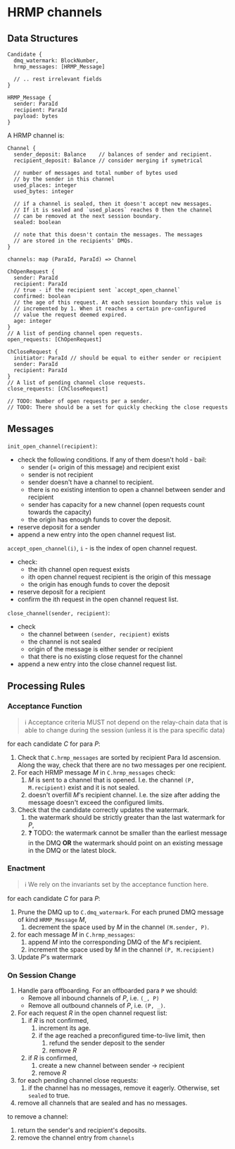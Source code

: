 # HRMP channels

## Data Structures

```
Candidate {
  dmq_watermark: BlockNumber,
  hrmp_messages: [HRMP_Message]

  // .. rest irrelevant fields
}

HRMP_Message {
  sender: ParaId
  recipient: ParaId
  payload: bytes
}
```

A HRMP channel is:

```
Channel {
  sender_deposit: Balance    // balances of sender and recipient.
  recipient_deposit: Balance // consider merging if symetrical

  // number of messages and total number of bytes used
  // by the sender in this channel
  used_places: integer
  used_bytes: integer
  
  // if a channel is sealed, then it doesn't accept new messages.
  // If it is sealed and `used_places` reaches 0 then the channel
  // can be removed at the next session boundary.
  sealed: boolean
  
  // note that this doesn't contain the messages. The messages
  // are stored in the recipients' DMQs.
}

channels: map (ParaId, ParaId) => Channel
```

```
ChOpenRequest {
  sender: ParaId
  recipient: ParaId
  // true - if the recipient sent `accept_open_channel`
  confirmed: boolean
  // the age of this request. At each session boundary this value is
  // incremented by 1. When it reaches a certain pre-configured
  // value the request deemed expired.
  age: integer
}
// A list of pending channel open requests.
open_requests: [ChOpenRequest]

ChCloseRequest {
  initiator: ParaId // should be equal to either sender or recipient
  sender: ParaId
  recipient: ParaId
}
// A list of pending channel close requests.
close_requests: [ChCloseRequest]

// TODO: Number of open requests per a sender.
// TODO: There should be a set for quickly checking the close requests
```

## Messages

`init_open_channel(recipient)`:

- check the following conditions. If any of them doesn't hold - bail:
    - sender (= origin of this message) and recipient exist
    - sender is not recipient
    - sender doesn't have a channel to recipient.
    - there is no existing intention to open a channel between sender and recipient
    - sender has capacity for a new channel (open requests count towards the capacity)
    - the origin has enough funds to cover the deposit.
- reserve deposit for a sender
- append a new entry into the open channel request list.

`accept_open_channel(i)`, `i` - is the index of open channel request.

- check:
    - the ith channel open request exists
    - ith open channel request recipient is the origin of this message
    - the origin has enough funds to cover the deposit
- reserve deposit for a recipient
- confirm the ith request in the open channel request list.

`close_channel(sender, recipient)`:

- check
    - the channel between `(sender, recipient)` exists
    - the channel is not sealed
    - origin of the message is either sender or recipient
    - that there is no existing close request for the channel
- append a new entry into the close channel request list.

## Processing Rules

### Acceptance Function

> ℹ️ Acceptance criteria MUST not depend on the relay-chain data that is able to change during the session (unless it is the para specific data)

for each candidate $C$ for para $P$:

1. Check that `C.hrmp_messages` are sorted by recipient Para Id ascension. Along the way, check that there are no two messages per one recipient.
2. For each HRMP message $M$ in `C.hrmp_messages` check:
    1. $M$ is sent to a channel that is opened. I.e. the channel `(P, M.recipient)` exist and it is not sealed.
    1. doesn't overfill $M$'s recipient channel. I.e. the size after adding the message doesn't exceed the configured limits.
3. Check that the candidate correctly updates the watermark.
    1. the watermark should be strictly greater than the last watermark for $P$,
    1. :question: TODO: the watermark cannot be smaller than the earliest message in the DMQ **OR** the watermark should point on an existing message in the DMQ or the latest block.

### Enactment

> ℹ️ We rely on the invariants set by the acceptance function here.

for each candidate $C$ for para $P$:

1. Prune the DMQ up to `C.dmq_watermark`. For each pruned DMQ message of kind `HRMP_Message` $M$,
    1. decrement the space used by $M$ in the channel `(M.sender, P)`.
1. for each message $M$ in `C.hrmp_messages`:
    1. append $M$ into the corresponding DMQ of the $M$'s recipient.
    2. increment the space used by $M$ in the channel `(P, M.recipient)`
1. Update $P$'s watermark

### On Session Change

1. Handle para offboarding. For an offboarded para `P` we should:
    - Remove all inbound channels of $P$, i.e. `(_, P)`
    - Remove all outbound channels of $P$, i.e. `(P, _)`. 
2. For each request $R$ in the open channel request list:
    1. if $R$ is not confirmed,
        1. increment its age.
        2. if the age reached a preconfigured time-to-live limit, then
            1. refund the sender deposit to the sender
            2. remove $R$
    2. if $R$ is confirmed,
        1. create a new channel between sender → recipient
        2. remove $R$
3. for each pending channel close requests:
    1. if the channel has no messages, remove it eagerly. Otherwise, set `sealed` to true.
4. remove all channels that are sealed and has no messages.

to remove a channel:

1. return the sender's and recipient's deposits.
2. remove the channel entry from `channels`
